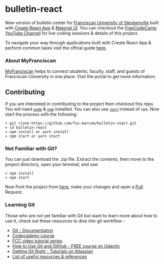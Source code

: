 # bulletin-react

New version of bulletin center for [Franciscan University of Steubenville](https://www.franciscan.edu/) built with [Create React App](https://github.com/facebookincubator/create-react-app) & [Material UI](https://github.com/callemall/material-ui). You can checkout the [FreeCodeCamp YouTube Channel](https://www.youtube.com/playlist?list=PLWKjhJtqVAbknyJ7hSrf1WKh_Xnv9RL1r) for live coding sessions & details of this project.

To navigate your way through applications built with Create React App & perform common tasks visit the offcial guide [here](https://github.com/facebookincubator/create-react-app/blob/master/packages/react-scripts/template/README.md).

### About MyFranciscan
[MyFranciscan](https://myfranciscan.franciscan.edu/ics) helps to connect students, faculty, staff, and guests of Franciscan University in one place. Visit the portal to get more information.


## Contributing
If you are interested in contributing to the project then checkout this repo. You will need <code>[node](https://nodejs.org/en/)</code> & <code>[npm](https://www.npmjs.com/)</code> installed. You can also use <code>[yarn](https://yarnpkg.com/en/)</code> instead of <code>npm</code>. Now start the process with the following:
```
> git clone https://github.com/fus-marcom/bulletin-react.git
> cd bulletin-react
> npm install or yarn install
> npm start or yarn start
```

### Not Familiar with Git?
You can just download the .zip file. Extract the contents, then move to the project directory, open your terminal, and use:
```
> npm install
> npm start
```
Now Fork the project from [here](https://github.com/fus-marcom/bulletin-react), make your changes and open a [Pull](https://github.com/fus-marcom/bulletin-react/pulls) Request.

### Learning Git
Those who are not yet familiar with Git but want to learn more about how to use it, check out these resources to dive into git workflow -
- [Git - Documentation](https://git-scm.com/doc)
- [Codecademy course](https://www.codecademy.com/learn/learn-git)
- [FCC video tutorial series](https://www.youtube.com/watch?v=vR-y_2zWrIE&list=PLWKjhJtqVAbkFiqHnNaxpOPhh9tSWMXIF)
- [How to Use Git and GitHub - FREE course on Udacity](https://www.udacity.com/course/how-to-use-git-and-github--ud775#)
- [Getting Git Right - Tutorials on Atlassian](https://www.atlassian.com/git)
- [List of useful resources & references](https://gist.github.com/eashish93/3eca6a90fef1ea6e586b7ec211ff72a5)
